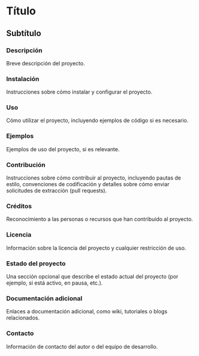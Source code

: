 # Título
## Subtítulo

### Descripción
Breve descripción del proyecto.

### Instalación
Instrucciones sobre cómo instalar y configurar el proyecto.

### Uso
Cómo utilizar el proyecto, incluyendo ejemplos de código si es necesario.

### Ejemplos
Ejemplos de uso del proyecto, si es relevante.

### Contribución
Instrucciones sobre cómo contribuir al proyecto, incluyendo pautas de estilo, convenciones de codificación y detalles sobre cómo enviar solicitudes de extracción (pull requests).

### Créditos
Reconocimiento a las personas o recursos que han contribuido al proyecto.

### Licencia
Información sobre la licencia del proyecto y cualquier restricción de uso.

### Estado del proyecto
Una sección opcional que describe el estado actual del proyecto (por ejemplo, si está activo, en pausa, etc.).

### Documentación adicional
Enlaces a documentación adicional, como wiki, tutoriales o blogs relacionados.

### Contacto
Información de contacto del autor o del equipo de desarrollo.

